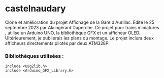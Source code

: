 # castelnaudary
Clone et amélioration du projet Affichage de la Gare d'Aurillac.
Edité le 25 septembre 2023 par Alaingérard Duperche.
Ce projet pour trains miniatures , utilise un Arduino UNO, la bibliothèque GFX et un afficheur OLED.
Ultérieurement, je publierais les plans du montage.
Le projet inclura deux afficheurs directements pilotés par deux ATM328P.
### Bibliothèques utilisées :
```
include <U8g2lib.h>
include <Arduino_GFX_Library.h>
```
